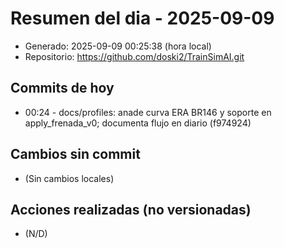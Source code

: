 # Resumen del dia - 2025-09-09

- Generado: 2025-09-09 00:25:38 (hora local)
- Repositorio: https://github.com/doski2/TrainSimAI.git

## Commits de hoy

- 00:24 - docs/profiles: anade curva ERA BR146 y soporte en apply_frenada_v0; documenta flujo en diario (f974924)

## Cambios sin commit

- (Sin cambios locales)

## Acciones realizadas (no versionadas)

- (N/D)
